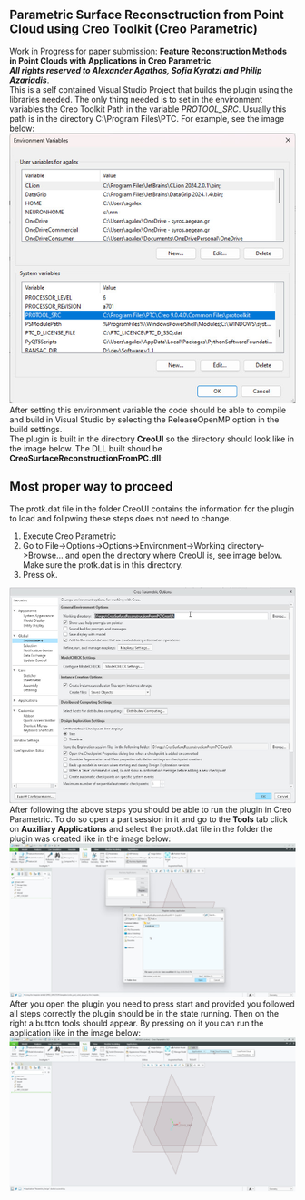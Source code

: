 ## Parametric Surface Reconsctruction from Point Cloud using Creo Toolkit (Creo Parametric)
Work in Progress for paper submission: **Feature Reconstruction Methods in Point Clouds with Applications in Creo Parametric**.<br>
***All rights reserved to Alexander Agathos, Sofia Kyratzi and Philip Azariadis***.<br>
This is a self contained Visual Studio Project that builds the plugin using the libraries needed. The only thing needed is to set in the environment variables the Creo Toolkit Path in the variable *PROTOOL_SRC*. Usually this path is in the directory C:\Program Files\PTC\. For example,  see the image below:<br>
![Environmental Variable](https://github.com/agalex1974/CreoSurfaceReconstructionFromPC/blob/main/ReadMeImages/2.jpg?raw=true)<br> 
After setting this environment variable the code should be able to compile and build in Visual Studio by selecting the ReleaseOpenMP option in the build settings. <br>
The plugin is built in the directory **CreoUI** so the directory should look like in the image below. The DLL built shoud be **CreoSurfaceReconstructionFromPC.dll**:<br>
## Most proper way to proceed
The protk.dat file in the folder CreoUI contains the information for the plugin to load and follpwing these steps does not need to change.<br>

 1. Execute Creo Parametric
 2. Go to File->Options->Options->Environment->Working directory->Browse... and open the directory where CreoUI is, see image below. Make sure the protk.dat is in this directory.
 3. Press ok.

![Selecting Working Directory](https://github.com/agalex1974/CreoSurfaceReconstructionFromPC/blob/main/ReadMeImages/8.jpg?raw=true)
<br>
After following the above steps you should be able to run the plugin in Creo Parametric. To do so open a part session in it and go to the **Tools** tab click on **Auxiliary Applications** and select the protk.dat file in the folder the plugin was created like in the image below:<br>
![enter image description here](https://github.com/agalex1974/CreoSurfaceReconstructionFromPC/blob/main/ReadMeImages/6.jpg?raw=true)
<br>
After you open the plugin you need to press start and provided you followed all steps correctly the plugin should be in the state running. Then on the right a button tools should appear. By pressing on it you can run the application like in the image below:<br>
![enter image description here](https://github.com/agalex1974/CreoSurfaceReconstructionFromPC/blob/main/ReadMeImages/7.jpg?raw=true)
